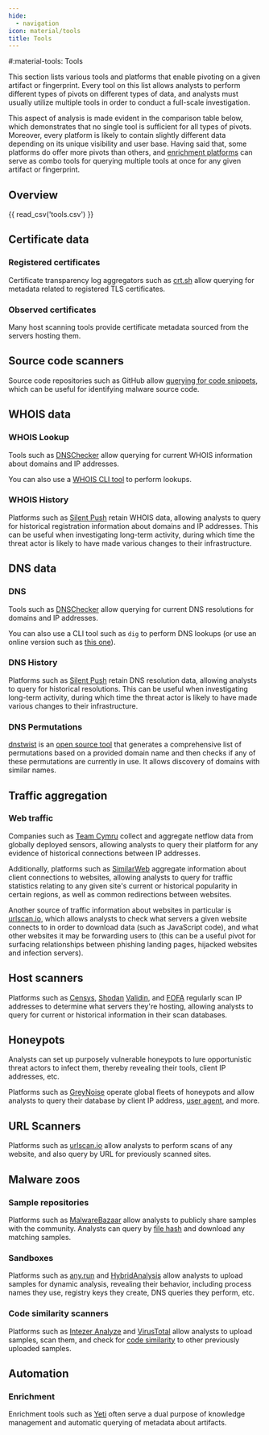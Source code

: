 ```yaml
---
hide:
  - navigation
icon: material/tools
title: Tools
---
```


#:material-tools: Tools

This section lists various tools and platforms that enable pivoting on a given artifact or fingerprint. Every tool on this list allows analysts to perform different types of pivots on different types of data, and analysts must usually utilize multiple tools in order to conduct a full-scale investigation.

This aspect of analysis is made evident in the comparison table below, which demonstrates that no single tool is sufficient for all types of pivots. Moreover, every platform is likely to contain slightly different data depending on its unique visibility and user base. Having said that, some platforms do offer more pivots than others, and [enrichment platforms](/tools/#enrichment) can serve as combo tools for querying multiple tools at once for any given artifact or fingerprint.

## Overview

{{ read_csv('tools.csv') }}

## Certificate data

### Registered certificates

Certificate transparency log aggregators such as [crt.sh](https://crt.sh/) allow querying for metadata related to registered TLS certificates.

### Observed certificates

Many host scanning tools provide certificate metadata sourced from the servers hosting them.

## Source code scanners

Source code repositories such as GitHub allow [querying for code snippets](https://github.com/search), which can be useful for identifying malware source code.

## WHOIS data

### WHOIS Lookup

Tools such as [DNSChecker](https://dnschecker.org/) allow querying for current WHOIS information about domains and IP addresses.

You can also use a [WHOIS CLI tool](https://www.arin.net/resources/registry/whois/rws/cli/) to perform lookups.

### WHOIS History

Platforms such as [Silent Push](https://silentpush.com/) retain WHOIS data, allowing analysts to query for historical registration information about domains and IP addresses. This can be useful when investigating long-term activity, during which time the threat actor is likely to have made various changes to their infrastructure.

## DNS data

### DNS

Tools such as [DNSChecker](https://dnschecker.org/) allow querying for current DNS resolutions for domains and IP addresses.

You can also use a CLI tool such as `dig` to perform DNS lookups (or use an online version such as [this one](https://toolbox.googleapps.com/apps/dig/)).

### DNS History

Platforms such as [Silent Push](https://silentpush.com/) retain DNS resolution data, allowing analysts to query for historical resolutions. This can be useful when investigating long-term activity, during which time the threat actor is likely to have made various changes to their infrastructure.

### DNS Permutations

[dnstwist](https://dnstwist.it/) is an [open source tool](https://github.com/elceef/dnstwist) that generates a comprehensive list of permutations based on a provided domain name and then checks if any of these permutations are currently in use. It allows discovery of domains with similar names.

## Traffic aggregation

### Web traffic

Companies such as [Team Cymru](https://www.team-cymru.com/cyber-threat-hunting-tools) collect and aggregate netflow data from globally deployed sensors, allowing analysts to query their platform for any evidence of historical connections between IP addresses.

Additionally, platforms such as [SimilarWeb](https://www.similarweb.com/) aggregate information about client connections to websites, allowing analysts to query for traffic statistics relating to any given site's current or historical popularity in certain regions, as well as common redirections between websites.

Another source of traffic information about websites in particular is [urlscan.io](https://urlscan.io/), which allows analysts to check what servers a given website connects to in order to download data (such as JavaScript code), and what other websites it may be forwarding users to (this can be a useful pivot for surfacing relationships between phishing landing pages, hijacked websites and infection servers).

## Host scanners

Platforms such as [Censys](https://search.censys.io/), [Shodan](https://www.shodan.io/) [Validin](https://www.validin.com/), and [FOFA](https://en.fofa.info/) regularly scan IP addresses to determine what servers they're hosting, allowing analysts to query for current or historical information in their scan databases.

## Honeypots

Analysts can set up purposely vulnerable honeypots to lure opportunistic threat actors to infect them, thereby revealing their tools, client IP addresses, etc.

Platforms such as [GreyNoise](https://www.greynoise.io/) operate global fleets of honeypots and allow analysts to query their database by client IP address, [user agent](/artifacts/user-agent/), and more.

## URL Scanners

Platforms such as [urlscan.io](https://urlscan.io/) allow analysts to perform scans of any website, and also query by URL for previously scanned sites.

## Malware zoos

### Sample repositories

Platforms such as [MalwareBazaar](https://bazaar.abuse.ch/) allow analysts to publicly share samples with the community. Analysts can query by [file hash](/fingerprints/#file-hash) and download any matching samples.

### Sandboxes

Platforms such as [any.run](https://any.run/) and [HybridAnalysis](https://www.hybrid-analysis.com/) allow analysts to upload samples for dynamic analysis, revealing their behavior, including process names they use, registry keys they create, DNS queries they perform, etc.

### Code similarity scanners

Platforms such as [Intezer Analyze](https://analyze.intezer.com/) and [VirusTotal](https://virustotal.com) allow analysts to upload samples, scan them, and check for [code similarity](/artifacts/sample/#samples-with-code-similarity-to-it) to other previously uploaded samples.

## Automation

### Enrichment

Enrichment tools such as [Yeti](https://yeti-platform.io/) often serve a dual purpose of knowledge management and automatic querying of metadata about artifacts.
